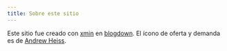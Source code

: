 ```yaml
---
title: Sobre este sitio
---
```


Este sitio fue creado con [xmin](https://github.com/yihui/hugo-xmin/) en [blogdown](https://bookdown.org/yihui/blogdown/). El ícono de oferta y demanda es de [Andrew Heiss](https://www.andrewheiss.com/).
